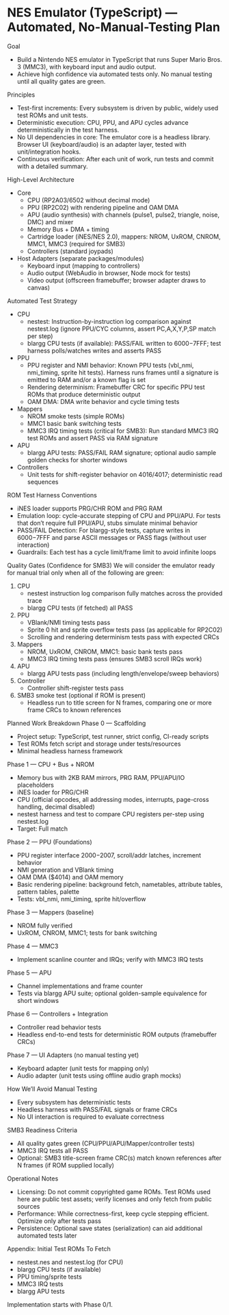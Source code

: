 # NES Emulator (TypeScript) — Automated, No-Manual-Testing Plan

Goal
- Build a Nintendo NES emulator in TypeScript that runs Super Mario Bros. 3 (MMC3), with keyboard input and audio output.
- Achieve high confidence via automated tests only. No manual testing until all quality gates are green.

Principles
- Test-first increments: Every subsystem is driven by public, widely used test ROMs and unit tests.
- Deterministic execution: CPU, PPU, and APU cycles advance deterministically in the test harness.
- No UI dependencies in core: The emulator core is a headless library. Browser UI (keyboard/audio) is an adapter layer, tested with unit/integration hooks.
- Continuous verification: After each unit of work, run tests and commit with a detailed summary.

High-Level Architecture
- Core
  - CPU (RP2A03/6502 without decimal mode)
  - PPU (RP2C02) with rendering pipeline and OAM DMA
  - APU (audio synthesis) with channels (pulse1, pulse2, triangle, noise, DMC) and mixer
  - Memory Bus + DMA + timing
  - Cartridge loader (iNES/NES 2.0), mappers: NROM, UxROM, CNROM, MMC1, MMC3 (required for SMB3)
  - Controllers (standard joypads)
- Host Adapters (separate packages/modules)
  - Keyboard input (mapping to controllers)
  - Audio output (WebAudio in browser, Node mock for tests)
  - Video output (offscreen framebuffer; browser adapter draws to canvas)

Automated Test Strategy
- CPU
  - nestest: Instruction-by-instruction log comparison against nestest.log (ignore PPU/CYC columns, assert PC,A,X,Y,P,SP match per step)
  - blargg CPU tests (if available): PASS/FAIL written to $6000-$7FFF; test harness polls/watches writes and asserts PASS
- PPU
  - PPU register and NMI behavior: Known PPU tests (vbl_nmi, nmi_timing, sprite hit tests). Harness runs frames until a signature is emitted to RAM and/or a known flag is set
  - Rendering determinism: Framebuffer CRC for specific PPU test ROMs that produce deterministic output
  - OAM DMA: DMA write behavior and cycle timing tests
- Mappers
  - NROM smoke tests (simple ROMs)
  - MMC1 basic bank switching tests
  - MMC3 IRQ timing tests (critical for SMB3): Run standard MMC3 IRQ test ROMs and assert PASS via RAM signature
- APU
  - blargg APU tests: PASS/FAIL RAM signature; optional audio sample golden checks for shorter windows
- Controllers
  - Unit tests for shift-register behavior on $4016/$4017; deterministic read sequences

ROM Test Harness Conventions
- iNES loader supports PRG/CHR ROM and PRG RAM
- Emulation loop: cycle-accurate stepping of CPU and PPU/APU. For tests that don’t require full PPU/APU, stubs simulate minimal behavior
- PASS/FAIL Detection: For blargg-style tests, capture writes in $6000-$7FFF and parse ASCII messages or PASS flags (without user interaction)
- Guardrails: Each test has a cycle limit/frame limit to avoid infinite loops

Quality Gates (Confidence for SMB3)
We will consider the emulator ready for manual trial only when all of the following are green:
1) CPU
   - nestest instruction log comparison fully matches across the provided trace
   - blargg CPU tests (if fetched) all PASS
2) PPU
   - VBlank/NMI timing tests pass
   - Sprite 0 hit and sprite overflow tests pass (as applicable for RP2C02)
   - Scrolling and rendering determinism tests pass with expected CRCs
3) Mappers
   - NROM, UxROM, CNROM, MMC1: basic bank tests pass
   - MMC3 IRQ timing tests pass (ensures SMB3 scroll IRQs work)
4) APU
   - blargg APU tests pass (including length/envelope/sweep behaviors)
5) Controller
   - Controller shift-register tests pass
6) SMB3 smoke test (optional if ROM is present)
   - Headless run to title screen for N frames, comparing one or more frame CRCs to known references

Planned Work Breakdown
Phase 0 — Scaffolding
- Project setup: TypeScript, test runner, strict config, CI-ready scripts
- Test ROMs fetch script and storage under tests/resources
- Minimal headless harness framework

Phase 1 — CPU + Bus + NROM
- Memory bus with 2KB RAM mirrors, PRG RAM, PPU/APU/IO placeholders
- iNES loader for PRG/CHR
- CPU (official opcodes, all addressing modes, interrupts, page-cross handling, decimal disabled)
- nestest harness and test to compare CPU registers per-step using nestest.log
- Target: Full match

Phase 2 — PPU (Foundations)
- PPU register interface $2000-$2007, scroll/addr latches, increment behavior
- NMI generation and VBlank timing
- OAM DMA ($4014) and OAM memory
- Basic rendering pipeline: background fetch, nametables, attribute tables, pattern tables, palette
- Tests: vbl_nmi, nmi_timing, sprite hit/overflow

Phase 3 — Mappers (baseline)
- NROM fully verified
- UxROM, CNROM, MMC1; tests for bank switching

Phase 4 — MMC3
- Implement scanline counter and IRQs; verify with MMC3 IRQ tests

Phase 5 — APU
- Channel implementations and frame counter
- Tests via blargg APU suite; optional golden-sample equivalence for short windows

Phase 6 — Controllers + Integration
- Controller read behavior tests
- Headless end-to-end tests for deterministic ROM outputs (framebuffer CRCs)

Phase 7 — UI Adapters (no manual testing yet)
- Keyboard adapter (unit tests for mapping only)
- Audio adapter (unit tests using offline audio graph mocks)

How We’ll Avoid Manual Testing
- Every subsystem has deterministic tests
- Headless harness with PASS/FAIL signals or frame CRCs
- No UI interaction is required to evaluate correctness

SMB3 Readiness Criteria
- All quality gates green (CPU/PPU/APU/Mapper/controller tests)
- MMC3 IRQ tests all PASS
- Optional: SMB3 title-screen frame CRC(s) match known references after N frames (if ROM supplied locally)

Operational Notes
- Licensing: Do not commit copyrighted game ROMs. Test ROMs used here are public test assets; verify licenses and only fetch from public sources
- Performance: While correctness-first, keep cycle stepping efficient. Optimize only after tests pass
- Persistence: Optional save states (serialization) can aid additional automated tests later

Appendix: Initial Test ROMs To Fetch
- nestest.nes and nestest.log (for CPU)
- blargg CPU tests (if available)
- PPU timing/sprite tests
- MMC3 IRQ tests
- blargg APU tests

Implementation starts with Phase 0/1.

